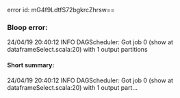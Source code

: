 error id: mG4f9LdtfS72bgkrcZhrsw==
### Bloop error:

24/04/19 20:40:12 INFO DAGScheduler: Got job 0 (show at dataframeSelect.scala:20) with 1 output partitions
#### Short summary: 

24/04/19 20:40:12 INFO DAGScheduler: Got job 0 (show at dataframeSelect.scala:20) with 1 output part...